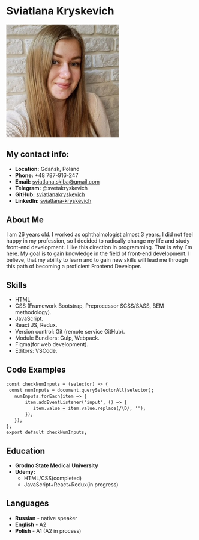 # **Sviatlana Kryskevich**
![My photo](/contacts.jpg)
## **My contact info:**
- **Location:** Gdańsk, Poland
- **Phone:** +48 787-916-247
- **Email:** sviatlana.skiba@gmail.com
- **Telegram:** @svetakryskevich
- **GitHub:** [sviatlanakryskevich](https://github.com/sviatlanakryskevich)
- **LinkedIn:** [sviatlana-kryskevich](https://www.linkedin.com/in/sviatlana-kryskevich-8826b1262/)

## **About Me**
  I am 26 years old. I worked as ophthalmologist  almost 3 years. I did not feel happy in my profession, so I decided to radically change my life and study 
  front-end development.
  I like this direction in programming. That is why I`m here. My goal is to gain knowledge in the field of front-end development.
  I believe, that my ability to learn and to gain new skills will lead me through this path of becoming a proficient Frontend Developer.

## **Skills**
- HTML
- CSS (Framework Bootstrap, Preprocessor SCSS/SASS, BEM methodology).
- JavaScript.
- React JS, Redux.
- Version control: Git (remote service GitHub).
- Module Bundlers: Gulp, Webpack.
- Figma(for web development).
- Editors: VSCode. 
     
## **Code Examples**
```
const checkNumInputs = (selector) => {
 const numInputs = document.querySelectorAll(selector);
   numInputs.forEach(item => {
       item.addEventListener('input', () => {
          item.value = item.value.replace(/\D/, '');
       });
   });
};
export default checkNumInputs;
```

## **Education**
- **Grodno State Medical University**
- **Udemy:**
  + HTML/CSS(completed)
  + JavaScript+React+Redux(in progress) 
    
## **Languages**
- **Russian** - native speaker
- **English** - A2
- **Polish** - A1 (A2 in process)
